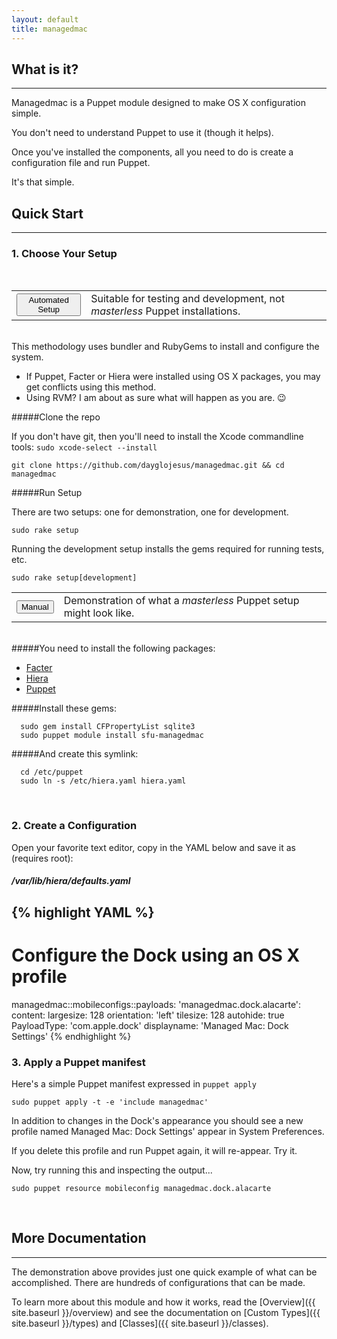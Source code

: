 ```yaml
---
layout: default
title: managedmac
---
```

## What is it?
---
Managedmac is a Puppet module designed to make OS X configuration simple.

You don't need to understand Puppet to use it (though it helps).

Once you've installed the components, all you need to do is create a configuration file and run Puppet.

It's that simple.

<a id="quickstart"></a>
## Quick Start
---
### 1. Choose Your Setup
<br>
<div>
  <table>
    <tr>
      <td>
        <button type="button" class="btn btn-success btn-custom" data-toggle="collapse" data-target="#super-quick">
          Automated Setup
        </button>
      </td>
      <td>
        <div class="setup-btn-info">
          Suitable for testing and development, not <em>masterless</em> Puppet installations.
        </div>
      </td>
    </tr>
  </table>
</div>

<br>
<div id="super-quick" class="collapse setup-detail">
  <div class="alert  alert-danger" role="alert">
    <span class="glyphicon glyphicon-exclamation-sign" aria-hidden="true"></span>
  This methodology uses bundler and RubyGems to install and configure the system.

  * If Puppet, Facter or Hiera were installed using OS X packages, you may get conflicts using this method.
  * Using RVM? I am about as sure what will happen as you are. :wink:
</div>

#####Clone the repo

If you don't have git, then you'll need to install the Xcode commandline tools: `sudo xcode-select --install`

    git clone https://github.com/dayglojesus/managedmac.git && cd managedmac

#####Run Setup

There are two setups: one for demonstration, one for development.

    sudo rake setup

Running the development setup installs the gems required for running tests, etc.

    sudo rake setup[development]

</div>

<table>
  <tr>
    <td>
      <button type="button" class="btn btn-info btn-custom" data-toggle="collapse" data-target="#manual-install">
        Manual
      </button>
    </td>
    <td>
      <div class="setup-btn-info">
        Demonstration of what a <em>masterless</em> Puppet setup might look like.
      </div>
    </td>
  </tr>
</table>

<br>
<div id="manual-install" class="collapse setup-detail">
#####You need to install the following packages:

  * [Facter](https://downloads.puppetlabs.com/mac/)
  * [Hiera](https://downloads.puppetlabs.com/mac/)
  * [Puppet](https://downloads.puppetlabs.com/mac/)

#####Install these gems:

      sudo gem install CFPropertyList sqlite3
      sudo puppet module install sfu-managedmac

#####And create this symlink:

      cd /etc/puppet
      sudo ln -s /etc/hiera.yaml hiera.yaml
</div>
<br>

### 2. Create a Configuration

Open your favorite text editor, copy in the YAML below and save it as (requires root):

##### /var/lib/hiera/defaults.yaml

{% highlight YAML %}
---
# Configure the Dock using an OS X profile
managedmac::mobileconfigs::payloads:
  'managedmac.dock.alacarte':
    content:
      largesize: 128
      orientation: 'left'
      tilesize: 128
      autohide: true
      PayloadType: 'com.apple.dock'
    displayname: 'Managed Mac: Dock Settings'
{% endhighlight %}
<br>

### 3. Apply a Puppet manifest

Here's a simple Puppet manifest expressed in `puppet apply`

    sudo puppet apply -t -e 'include managedmac'

In addition to changes in the Dock's appearance you should see a new profile named Managed Mac: Dock Settings' appear in System Preferences.

If you delete this profile and run Puppet again, it will re-appear. Try it.

Now, try running this and inspecting the output...

    sudo puppet resource mobileconfig managedmac.dock.alacarte

<br>

## More Documentation
---
The demonstration above provides just one quick example of what can be accomplished. There are hundreds of configurations that can be made.

To learn more about this module and how it works, read the [Overview]({{ site.baseurl }}/overview) and see the documentation on [Custom Types]({{ site.baseurl }}/types) and [Classes]({{ site.baseurl }}/classes).


